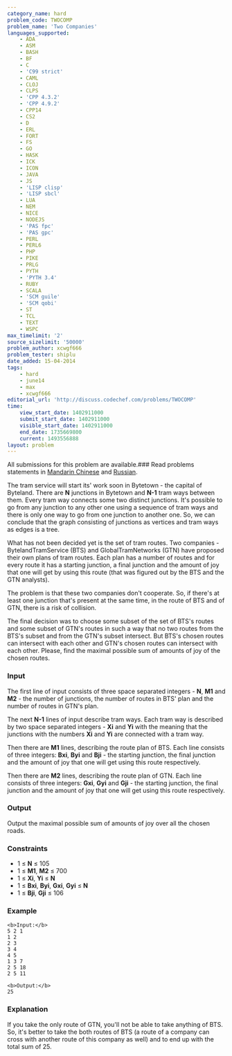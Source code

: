 ```yaml
---
category_name: hard
problem_code: TWOCOMP
problem_name: 'Two Companies'
languages_supported:
    - ADA
    - ASM
    - BASH
    - BF
    - C
    - 'C99 strict'
    - CAML
    - CLOJ
    - CLPS
    - 'CPP 4.3.2'
    - 'CPP 4.9.2'
    - CPP14
    - CS2
    - D
    - ERL
    - FORT
    - FS
    - GO
    - HASK
    - ICK
    - ICON
    - JAVA
    - JS
    - 'LISP clisp'
    - 'LISP sbcl'
    - LUA
    - NEM
    - NICE
    - NODEJS
    - 'PAS fpc'
    - 'PAS gpc'
    - PERL
    - PERL6
    - PHP
    - PIKE
    - PRLG
    - PYTH
    - 'PYTH 3.4'
    - RUBY
    - SCALA
    - 'SCM guile'
    - 'SCM qobi'
    - ST
    - TCL
    - TEXT
    - WSPC
max_timelimit: '2'
source_sizelimit: '50000'
problem_author: xcwgf666
problem_tester: shiplu
date_added: 15-04-2014
tags:
    - hard
    - june14
    - max
    - xcwgf666
editorial_url: 'http://discuss.codechef.com/problems/TWOCOMP'
time:
    view_start_date: 1402911000
    submit_start_date: 1402911000
    visible_start_date: 1402911000
    end_date: 1735669800
    current: 1493556888
layout: problem
---
```

All submissions for this problem are available.###  Read problems statements in [Mandarin Chinese](http://www.codechef.com/download/translated/JUNE14/mandarin/TWOCOMP1.pdf) and [Russian](http://www.codechef.com/download/translated/JUNE14/russian/TWOCOMP.pdf).

The tram service will start its' work soon in Bytetown - the capital of Byteland. There are **N** junctions in Bytetown and **N-1** tram ways between them. Every tram way connects some two distinct junctions. It's possible to go from any junction to any other one using a sequence of tram ways and there is only one way to go from one junction to another one. So, we can conclude that the graph consisting of junctions as vertices and tram ways as edges is a tree.

What has not been decided yet is the set of tram routes. Two companies - BytelandTramService (BTS) and GlobalTramNetworks (GTN) have proposed their own plans of tram routes. Each plan has a number of routes and for every route it has a starting junction, a final junction and the amount of joy that one will get by using this route (that was figured out by the BTS and the GTN analysts).

The problem is that these two companies don't cooperate. So, if there's at least one junction that's present at the same time, in the route of BTS and of GTN, there is a risk of collision.

The final decision was to choose some subset of the set of BTS's routes and some subset of GTN's routes in such a way that no two routes from the BTS's subset and from the GTN's subset intersect. But BTS's chosen routes can intersect with each other and GTN's chosen routes can intersect with each other. Please, find the maximal possible sum of amounts of joy of the chosen routes.

### Input

The first line of input consists of three space separated integers - **N**, **M1** and **M2** - the number of junctions, the number of routes in BTS' plan and the number of routes in GTN's plan.

The next **N-1** lines of input describe tram ways. Each tram way is described by two space separated integers - **Xi** and **Yi** with the meaning that the junctions with the numbers **Xi** and **Yi** are connected with a tram way.

Then there are **M1** lines, describing the
route plan of BTS. Each line consists of three integers: **Bxi**, **Byi** and **Bji** - the starting junction, the final junction and the amount of joy that one will get using this route respectively.

Then there are **M2** lines, describing the route plan of GTN. Each line consists of three integers: **Gxi**, **Gyi** and **Gji** - the starting junction, the final junction and the amount of joy that one will get using this route respectively.

### Output

Output the maximal possible sum of amounts of joy over all the chosen roads.

### Constraints

- 1 ≤ **N** ≤ 105
- 1 ≤ **M1**, **M2** ≤ 700
- 1 ≤ **Xi**, **Yi** ≤ **N**
- 1 ≤ **Bxi**, **Byi**, **Gxi**, **Gyi** ≤ **N**
- 1 ≤ **Bji**, **Gji** ≤ 106

### Example

```
<b>Input:</b>
5 2 1
1 2
2 3
3 4
4 5
1 3 7
2 5 18
2 5 11

<b>Output:</b>
25

```
### Explanation

If you take the only route of GTN, you'll not be able to take anything of BTS. So, it's better to take the both routes of BTS (a route of a company can cross with another route of this company as well) and to end up with the total sum of 25.